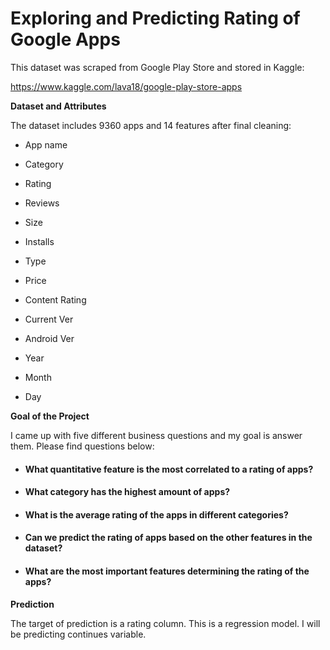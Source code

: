 # Exploring and Predicting Rating of Google Apps 

This dataset was scraped from Google Play Store and stored in Kaggle:

https://www.kaggle.com/lava18/google-play-store-apps



**Dataset and Attributes**

The dataset includes 9360 apps and 14 features after final cleaning:

- App name

- Category

- Rating

- Reviews 

- Size

- Installs 

- Type

- Price 

- Content Rating 

- Current Ver

- Android Ver

- Year

- Month 

- Day

  

**Goal of the Project**

I came up with five different business questions and my goal is answer them. Please find questions below:

- #### What quantitative feature is the most correlated to a rating of apps?

- #### What category has the highest amount of apps?

- #### What is the average rating of the apps in different categories?

- #### Can we predict the rating of apps based on the other features in the dataset?

- #### What are the most important features determining the rating of the apps?



**Prediction**

The target of prediction is a rating column. This is a regression model. I will be predicting continues variable. 

